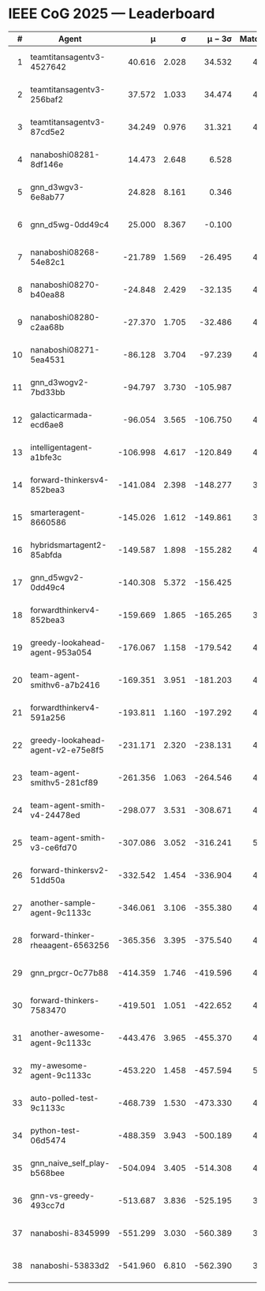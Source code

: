 # IEEE CoG 2025 — Leaderboard

| # | Agent | μ | σ | μ − 3σ | Matches | Updated |
|---:|---|---:|---:|---:|---:|---|
| 1 | teamtitansagentv3-4527642 | 40.616 | 2.028 | 34.532 | 4916 | 2025-08-29 20:46 |
| 2 | teamtitansagentv3-256baf2 | 37.572 | 1.033 | 34.474 | 4856 | 2025-08-29 20:46 |
| 3 | teamtitansagentv3-87cd5e2 | 34.249 | 0.976 | 31.321 | 4480 | 2025-08-29 20:46 |
| 4 | nanaboshi08281-8df146e | 14.473 | 2.648 | 6.528 | 206 | 2025-08-29 20:46 |
| 5 | gnn_d3wgv3-6e8ab77 | 24.828 | 8.161 | 0.346 | 118 | 2025-08-29 20:46 |
| 6 | gnn_d5wg-0dd49c4 | 25.000 | 8.367 | -0.100 | 80 | 2025-08-29 20:46 |
| 7 | nanaboshi08268-54e82c1 | -21.789 | 1.569 | -26.495 | 4740 | 2025-08-29 20:46 |
| 8 | nanaboshi08270-b40ea88 | -24.848 | 2.429 | -32.135 | 4860 | 2025-08-29 20:46 |
| 9 | nanaboshi08280-c2aa68b | -27.370 | 1.705 | -32.486 | 4418 | 2025-08-29 20:46 |
| 10 | nanaboshi08271-5ea4531 | -86.128 | 3.704 | -97.239 | 4938 | 2025-08-29 20:46 |
| 11 | gnn_d3wogv2-7bd33bb | -94.797 | 3.730 | -105.987 | 204 | 2025-08-29 20:46 |
| 12 | galacticarmada-ecd6ae8 | -96.054 | 3.565 | -106.750 | 4720 | 2025-08-29 20:46 |
| 13 | intelligentagent-a1bfe3c | -106.998 | 4.617 | -120.849 | 4100 | 2025-08-29 20:46 |
| 14 | forward-thinkersv4-852bea3 | -141.084 | 2.398 | -148.277 | 3640 | 2025-08-29 20:46 |
| 15 | smarteragent-8660586 | -145.026 | 1.612 | -149.861 | 3774 | 2025-08-29 20:46 |
| 16 | hybridsmartagent2-85abfda | -149.587 | 1.898 | -155.282 | 4129 | 2025-08-29 20:46 |
| 17 | gnn_d5wgv2-0dd49c4 | -140.308 | 5.372 | -156.425 | 160 | 2025-08-29 20:46 |
| 18 | forwardthinkerv4-852bea3 | -159.669 | 1.865 | -165.265 | 3568 | 2025-08-29 20:46 |
| 19 | greedy-lookahead-agent-953a054 | -176.067 | 1.158 | -179.542 | 4252 | 2025-08-29 20:46 |
| 20 | team-agent-smithv6-a7b2416 | -169.351 | 3.951 | -181.203 | 4820 | 2025-08-29 20:46 |
| 21 | forwardthinkerv4-591a256 | -193.811 | 1.160 | -197.292 | 4009 | 2025-08-29 20:46 |
| 22 | greedy-lookahead-agent-v2-e75e8f5 | -231.171 | 2.320 | -238.131 | 4544 | 2025-08-29 20:46 |
| 23 | team-agent-smithv5-281cf89 | -261.356 | 1.063 | -264.546 | 4740 | 2025-08-29 20:46 |
| 24 | team-agent-smith-v4-24478ed | -298.077 | 3.531 | -308.671 | 4438 | 2025-08-29 20:46 |
| 25 | team-agent-smith-v3-ce6fd70 | -307.086 | 3.052 | -316.241 | 5338 | 2025-08-29 20:46 |
| 26 | forward-thinkersv2-51dd50a | -332.542 | 1.454 | -336.904 | 4480 | 2025-08-29 20:46 |
| 27 | another-sample-agent-9c1133c | -346.061 | 3.106 | -355.380 | 4840 | 2025-08-29 20:46 |
| 28 | forward-thinker-rheaagent-6563256 | -365.356 | 3.395 | -375.540 | 4000 | 2025-08-29 20:46 |
| 29 | gnn_prgcr-0c77b88 | -414.359 | 1.746 | -419.596 | 4570 | 2025-08-29 20:46 |
| 30 | forward-thinkers-7583470 | -419.501 | 1.051 | -422.652 | 4840 | 2025-08-29 20:46 |
| 31 | another-awesome-agent-9c1133c | -443.476 | 3.965 | -455.370 | 4280 | 2025-08-29 20:46 |
| 32 | my-awesome-agent-9c1133c | -453.220 | 1.458 | -457.594 | 5080 | 2025-08-29 20:46 |
| 33 | auto-polled-test-9c1133c | -468.739 | 1.530 | -473.330 | 4680 | 2025-08-29 20:46 |
| 34 | python-test-06d5474 | -488.359 | 3.943 | -500.189 | 4040 | 2025-08-29 20:46 |
| 35 | gnn_naive_self_play-b568bee | -504.094 | 3.405 | -514.308 | 4060 | 2025-08-29 20:46 |
| 36 | gnn-vs-greedy-493cc7d | -513.687 | 3.836 | -525.195 | 3660 | 2025-08-29 20:46 |
| 37 | nanaboshi-8345999 | -551.299 | 3.030 | -560.389 | 3910 | 2025-08-29 20:46 |
| 38 | nanaboshi-53833d2 | -541.960 | 6.810 | -562.390 | 3500 | 2025-08-29 20:46 |
